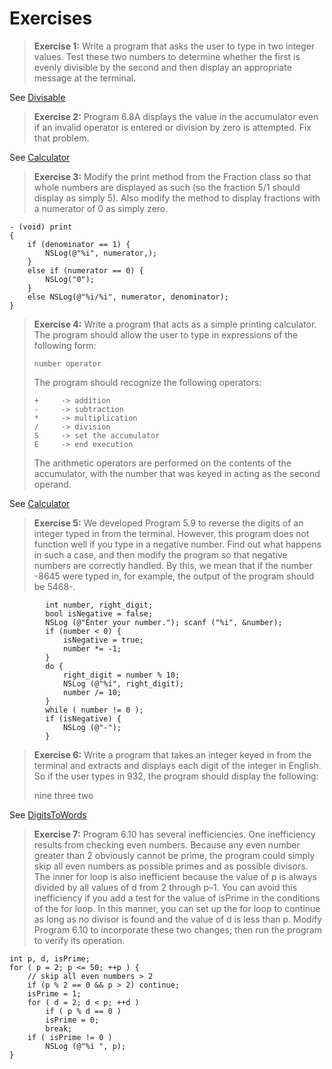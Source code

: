 #  Exercises

> **Exercise 1:** Write a program that asks the user to type in two integer values. Test these two numbers to determine whether the first is evenly divisible by the second and then display an appropriate message at the terminal.

See [Divisable](./program_looping/divisable)

> **Exercise 2:** Program 6.8A displays the value in the accumulator even if an invalid operator is entered or division by zero is attempted. Fix that problem.

See [Calculator](./data_types_and_expressions/calculator)

> **Exercise 3:** Modify the print method from the Fraction class so that whole numbers are displayed as such (so the fraction 5/1 should display as simply 5). Also modify the method to display fractions with a numerator of 0 as simply zero.

```objc
- (void) print
{
    if (denominator == 1) {
        NSLog(@"%i", numerator,);
    }
    else if (numerator == 0) {
        NSLog("0");
    }
    else NSLog(@"%i/%i", numerator, denominator);
}
```

> **Exercise 4:** Write a program that acts as a simple printing calculator. The program should allow the user to type in expressions of the following form:
>
>     number operator
>
> The program should recognize the following operators:
>
>     +     -> addition
>     -     -> subtraction
>     *     -> multiplication
>     /     -> division
>     S     -> set the accumulator
>     E     -> end execution
>
> The arithmetic operators are performed on the contents of the accumulator, with the number that was keyed in acting as the second operand.

See [Calculator](./data_types_and_expressions/calculator)

> **Exercise 5:** We developed Program 5.9 to reverse the digits of an integer typed in from the terminal. However, this program does not function well if you type in a negative number. Find out what happens in such a case, and then modify the program so that negative numbers are correctly handled. By this, we mean that if the number -8645 were typed in, for example, the output of the program should be 5468-.

```objc
        int number, right_digit;
        bool isNegative = false;
        NSLog (@"Enter your number."); scanf ("%i", &number);
        if (number < 0) {
            isNegative = true;
            number *= -1;
        }
        do {
            right_digit = number % 10;
            NSLog (@"%i", right_digit);
            number /= 10;
        }
        while ( number != 0 );
        if (isNegative) {
            NSLog (@"-");
        }
```

> **Exercise 6:** Write a program that takes an integer keyed in from the terminal and extracts and displays each digit of the integer in English. So if the user types in 932, the program should display the following:
>
> nine
> three
> two

See [DigitsToWords](./making_decisions/digits_to_words)

> **Exercise 7:** Program 6.10 has several inefficiencies. One inefficiency results from checking even numbers. Because any even number greater than 2 obviously cannot be prime, the program could simply skip all even numbers as possible primes and as possible divisors. The inner for loop is also inefficient because the value of p is always divided by all values of d from 2 through p–1. You can avoid this inefficiency if you add a test for the value of isPrime in the conditions of the for loop. In this manner, you can set up the for loop to continue as long as no divisor is found and the value of d is less than p. Modify Program 6.10 to incorporate these two changes; then run the program to verify its operation.

```objc
int p, d, isPrime;
for ( p = 2; p <= 50; ++p ) {
    // skip all even numbers > 2
    if (p % 2 == 0 && p > 2) continue; 
    isPrime = 1;
    for ( d = 2; d < p; ++d ) 
        if ( p % d == 0 )
        isPrime = 0;
        break;
    if ( isPrime != 0 )
        NSLog (@"%i ", p);
}
```
